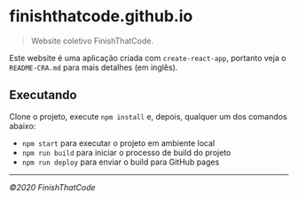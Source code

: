 finishthatcode.github.io
========================

> Website coletivo FinishThatCode.

Este website é uma aplicação criada com `create-react-app`, portanto veja o `README-CRA.md` para mais detalhes (em inglês).

Executando
----------

Clone o projeto, execute `npm install` e, depois, qualquer um dos comandos abaixo:

- `npm start` para executar o projeto em ambiente local
- `npm run build` para iniciar o processo de build do projeto
- `npm run deploy` para enviar o build para GitHub pages

----------------------------------------------------------------------

_©2020 FinishThatCode_
